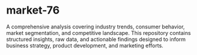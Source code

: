 # market-76
A comprehensive analysis covering industry trends, consumer behavior, market segmentation, and competitive landscape. This repository contains structured insights, raw data, and actionable findings designed to inform business strategy, product development, and marketing efforts.  
